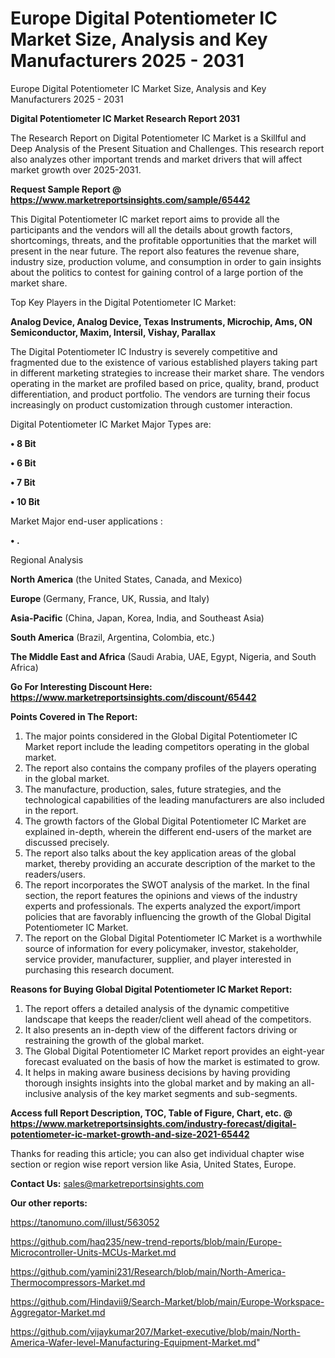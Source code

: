 # Europe Digital Potentiometer IC Market Size, Analysis and Key Manufacturers 2025 - 2031
Europe Digital Potentiometer IC Market Size, Analysis and Key Manufacturers 2025 - 2031

<strong>Digital Potentiometer IC Market Research Report 2031</strong>

The Research Report on Digital Potentiometer IC Market is a Skillful and Deep Analysis of the Present Situation and Challenges. This research report also analyzes other important trends and market drivers that will affect market growth over 2025-2031.

<strong>Request Sample Report @ <a href=https://www.marketreportsinsights.com/sample/65442>https://www.marketreportsinsights.com/sample/65442</a></strong>

This Digital Potentiometer IC market report aims to provide all the participants and the vendors will all the details about growth factors, shortcomings, threats, and the profitable opportunities that the market will present in the near future. The report also features the revenue share, industry size, production volume, and consumption in order to gain insights about the politics to contest for gaining control of a large portion of the market share.

Top Key Players in the Digital Potentiometer IC Market:

<strong>Analog Device, Analog Device, Texas Instruments, Microchip, Ams, ON Semiconductor, Maxim, Intersil, Vishay, Parallax</strong>

The Digital Potentiometer IC Industry is severely competitive and fragmented due to the existence of various established players taking part in different marketing strategies to increase their market share. The vendors operating in the market are profiled based on price, quality, brand, product differentiation, and product portfolio. The vendors are turning their focus increasingly on product customization through customer interaction.

Digital Potentiometer IC Market Major Types are:

<strong>• 8 Bit

• 6 Bit

• 7 Bit

• 10 Bit</strong>

Market Major end-user applications :

<strong>• .</strong>

Regional Analysis

</u><strong><b>North America</b></strong> (the United States, Canada, and Mexico)

<strong><b>Europe </b></strong>(Germany, France, UK, Russia, and Italy)

<strong><b>Asia-Pacific</b></strong> (China, Japan, Korea, India, and Southeast Asia)

<strong><b>South America</b></strong> (Brazil, Argentina, Colombia, etc.)

<strong><b>The Middle East and Africa</b></strong> (Saudi Arabia, UAE, Egypt, Nigeria, and South Africa)

<strong>Go For Interesting Discount Here: <a href=https://www.marketreportsinsights.com/discount/65442>https://www.marketreportsinsights.com/discount/65442</a></strong>

<strong>Points Covered in The Report:</strong>
<ol>
  <li>The major points considered in the Global Digital Potentiometer IC Market report include the leading competitors operating in the global market.</li>
  <li>The report also contains the company profiles of the players operating in the global market.</li>
  <li>The manufacture, production, sales, future strategies, and the technological capabilities of the leading manufacturers are also included in the report.</li>
  <li>The growth factors of the Global Digital Potentiometer IC Market are explained in-depth, wherein the different end-users of the market are discussed precisely.</li>
  <li>The report also talks about the key application areas of the global market, thereby providing an accurate description of the market to the readers/users.</li>
  <li>The report incorporates the SWOT analysis of the market. In the final section, the report features the opinions and views of the industry experts and professionals. The experts analyzed the export/import policies that are favorably influencing the growth of the Global Digital Potentiometer IC Market.</li>
  <li>The report on the Global Digital Potentiometer IC Market is a worthwhile source of information for every policymaker, investor, stakeholder, service provider, manufacturer, supplier, and player interested in purchasing this research document.</li>
</ol>
<strong>Reasons for Buying Global Digital Potentiometer IC Market Report:</strong>

<ol>
  <li>The report offers a detailed analysis of the dynamic competitive landscape that keeps the reader/client well ahead of the competitors.</li>
  <li>It also presents an in-depth view of the different factors driving or restraining the growth of the global market.</li>
  <li>The Global Digital Potentiometer IC Market report provides an eight-year forecast evaluated on the basis of how the market is estimated to grow.</li>
  <li>It helps in making aware business decisions by having providing thorough insights insights into the global market and by making an all-inclusive analysis of the key market segments and sub-segments.</li>
</ol>
<strong>Access full Report Description, TOC, Table of Figure, Chart, etc. @ <a href=https://www.marketreportsinsights.com/industry-forecast/digital-potentiometer-ic-market-growth-and-size-2021-65442>https://www.marketreportsinsights.com/industry-forecast/digital-potentiometer-ic-market-growth-and-size-2021-65442</a></strong>


Thanks for reading this article; you can also get individual chapter wise section or region wise report version like Asia, United States, Europe.

<strong>Contact Us:</strong>
sales@marketreportsinsights.com

<strong>Our other reports:</strong>

<a href=https://tanomuno.com/illust/563052>https://tanomuno.com/illust/563052</a>

<a href=https://github.com/haq235/new-trend-reports/blob/main/Europe-Microcontroller-Units-MCUs-Market.md>https://github.com/haq235/new-trend-reports/blob/main/Europe-Microcontroller-Units-MCUs-Market.md</a>

<a href=https://github.com/yamini231/Research/blob/main/North-America-Thermocompressors-Market.md>https://github.com/yamini231/Research/blob/main/North-America-Thermocompressors-Market.md</a>

<a href=https://github.com/Hindavii9/Search-Market/blob/main/Europe-Workspace-Aggregator-Market.md>https://github.com/Hindavii9/Search-Market/blob/main/Europe-Workspace-Aggregator-Market.md</a>

<a href=https://github.com/vijaykumar207/Market-executive/blob/main/North-America-Wafer-level-Manufacturing-Equipment-Market.md>https://github.com/vijaykumar207/Market-executive/blob/main/North-America-Wafer-level-Manufacturing-Equipment-Market.md</a>"
